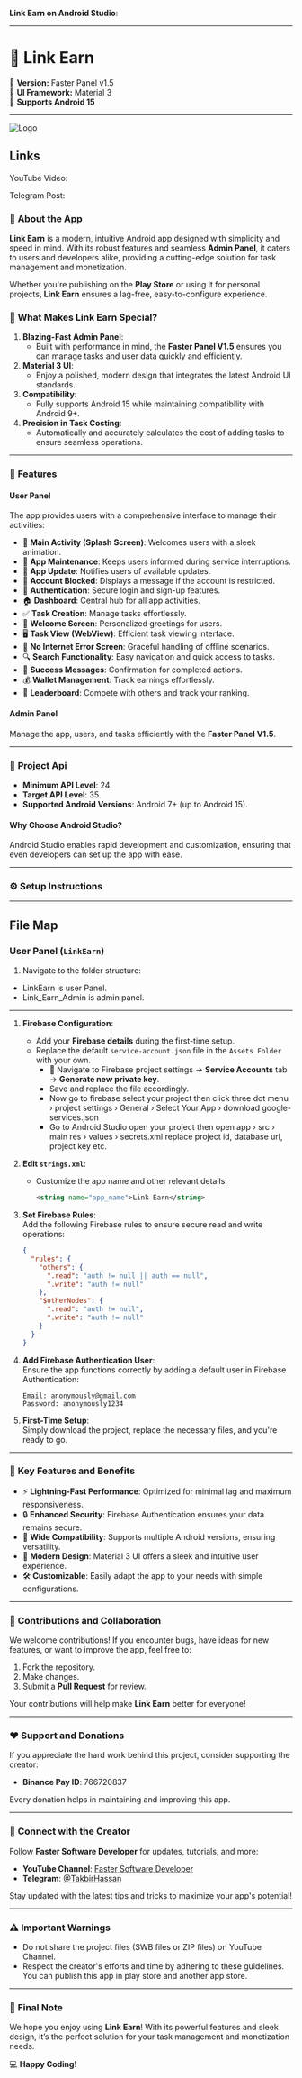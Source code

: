 **Link Earn on Android Studio**:  

---

# 🌟 **Link Earn**  

🎉 **Version:** Faster Panel v1.5  
🚀 **UI Framework:** Material 3  
📱 **Supports Android 15**  

---

![Logo](https://raw.githubusercontent.com/FasterSoftwareDeveloper/Link-Earn-On-Android-Studio/refs/heads/master/Copy%20of%20QuikNapp.png)

## Links
YouTube Video: 

Telegram Post: 

### 📖 **About the App**  

**Link Earn** is a modern, intuitive Android app designed with simplicity and speed in mind. With its robust features and seamless **Admin Panel**, it caters to users and developers alike, providing a cutting-edge solution for task management and monetization.  

Whether you're publishing on the **Play Store** or using it for personal projects, **Link Earn** ensures a lag-free, easy-to-configure experience.  

### 🚀 **What Makes Link Earn Special?**  
1. **Blazing-Fast Admin Panel**:  
   - Built with performance in mind, the **Faster Panel V1.5** ensures you can manage tasks and user data quickly and efficiently.  
2. **Material 3 UI**:  
   - Enjoy a polished, modern design that integrates the latest Android UI standards.  
3. **Compatibility**:  
   - Fully supports Android 15 while maintaining compatibility with Android 9+.  
4. **Precision in Task Costing**:  
   - Automatically and accurately calculates the cost of adding tasks to ensure seamless operations.  

---

### 💼 **Features**  

#### **User Panel**  
The app provides users with a comprehensive interface to manage their activities:  
- 🌟 **Main Activity (Splash Screen)**: Welcomes users with a sleek animation.  
- 🔧 **App Maintenance**: Keeps users informed during service interruptions.  
- 🔄 **App Update**: Notifies users of available updates.  
- 🚫 **Account Blocked**: Displays a message if the account is restricted.  
- 🔑 **Authentication**: Secure login and sign-up features.  
- 🏠 **Dashboard**: Central hub for all app activities.  
- ✅ **Task Creation**: Manage tasks effortlessly.  
- 👋 **Welcome Screen**: Personalized greetings for users.  
- 🖥 **Task View (WebView)**: Efficient task viewing interface.  
- 📡 **No Internet Error Screen**: Graceful handling of offline scenarios.  
- 🔍 **Search Functionality**: Easy navigation and quick access to tasks.  
- 🎉 **Success Messages**: Confirmation for completed actions.  
- 💰 **Wallet Management**: Track earnings effortlessly.  
- 🏅 **Leaderboard**: Compete with others and track your ranking.  

#### **Admin Panel**  
Manage the app, users, and tasks efficiently with the **Faster Panel V1.5**.  

---

### 🔧 **Project Api**  
- **Minimum API Level**: 24.  
- **Target API Level**: 35.  
- **Supported Android Versions**: Android 7+ (up to Android 15).

#### **Why Choose Android Studio?**  
Android Studio enables rapid development and customization, ensuring that even developers can set up the app with ease.  

---

### ⚙️ **Setup Instructions**  

---

## **File Map**

### **User Panel** (`LinkEarn`)
1. Navigate to the folder structure:  
- LinkEarn is user Panel.
- Link_Earn_Admin is admin panel.

---

1. **Firebase Configuration**:  
   - Add your **Firebase details** during the first-time setup.  
   - Replace the default `service-account.json` file in the `Assets Folder` with your own.  
     - 📍 Navigate to Firebase project settings → **Service Accounts** tab → **Generate new private key**.  
     - Save and replace the file accordingly.
     - Now go to firebase select your project then click three dot menu › project settings › General › Select Your App › download google-services.json
     - Go to Android Studio open your project then open app › src › main res › values › secrets.xml replace project id, database url, project key etc.

2. **Edit `strings.xml`**:  
   - Customize the app name and other relevant details:  
     ```xml
     <string name="app_name">Link Earn</string>
     ```

3. **Set Firebase Rules**:  
   Add the following Firebase rules to ensure secure read and write operations:  
   ```json
   {
     "rules": {
       "others": {
         ".read": "auth != null || auth == null",
         ".write": "auth != null"
       },
       "$otherNodes": {
         ".read": "auth != null",
         ".write": "auth != null"
       }
     }
   }
   ```

4. **Add Firebase Authentication User**:  
   Ensure the app functions correctly by adding a default user in Firebase Authentication:  
   ```  
   Email: anonymously@gmail.com  
   Password: anonymously1234  
   ```  

5. **First-Time Setup**:  
   Simply download the project, replace the necessary files, and you're ready to go.  

---

### 🌟 **Key Features and Benefits**  

- ⚡ **Lightning-Fast Performance**: Optimized for minimal lag and maximum responsiveness.  
- 🔒 **Enhanced Security**: Firebase Authentication ensures your data remains secure.  
- 📱 **Wide Compatibility**: Supports multiple Android versions, ensuring versatility.  
- 🎨 **Modern Design**: Material 3 UI offers a sleek and intuitive user experience.  
- 🛠 **Customizable**: Easily adapt the app to your needs with simple configurations.  

---

### 🤝 **Contributions and Collaboration**  

We welcome contributions! If you encounter bugs, have ideas for new features, or want to improve the app, feel free to:  
1. Fork the repository.  
2. Make changes.  
3. Submit a **Pull Request** for review.  

Your contributions will help make **Link Earn** better for everyone!  

---

### ♥️ **Support and Donations**  

If you appreciate the hard work behind this project, consider supporting the creator:  
- **Binance Pay ID**: 766720837  

Every donation helps in maintaining and improving this app.  

---

### 📢 **Connect with the Creator**  

Follow **Faster Software Developer** for updates, tutorials, and more:  
- **YouTube Channel**: [Faster Software Developer](#)  
- **Telegram**: [@TakbirHassan](#)  

Stay updated with the latest tips and tricks to maximize your app's potential!  

---

### ⚠️ **Important Warnings**  

- Do not share the project files (SWB files or ZIP files) on YouTube Channel.  
- Respect the creator's efforts and time by adhering to these guidelines. You can publish this app in play store and another app store.

---

### 🎉 **Final Note**  

We hope you enjoy using **Link Earn**! With its powerful features and sleek design, it’s the perfect solution for your task management and monetization needs.  

💻 **Happy Coding!**
